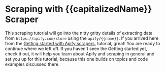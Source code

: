 # Scraping with {{capitalizedName}} Scraper
This scraping tutorial will go into the nitty gritty details of extracting data from `https://apify.com/store` 
using the `apify/{{name}}`. If you arrived here from the [Getting started with Apify scrapers](intro-scraper-tutorial),
tutorial, great! You are ready to continue where we left off. If you haven't seen the Getting started yet,
check it out, it will help you learn about Apify and scraping in general and set you up for this tutorial,
because this one builds on topics and code examples discussed there.
